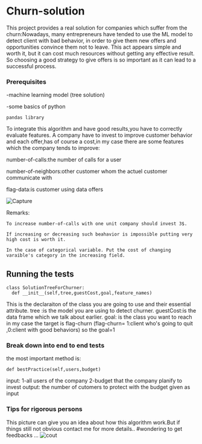 # Churn-solution
This project provides a real solution for companies which suffer from the churn:Nowadays, many entrepreneurs have tended to use the ML model to detect client with bad behavior, in order to give them new offers and opportunities convince them not to leave. This act appears simple and worth it, but it can cost much resources without getting any effective result. So choosing a good strategy to give offers is so important as it can lead to a successful process.

### Prerequisites
-machine learning model (tree solution)

-some basics of python
```
pandas library
```
To integrate this algorithm and have good results,you have to correctly evaluate 
features.
A company have to invest to improve customer behavior and each offer,has of course a cost,in my case there are some features which the company tends to improve:

number-of-calls:the number of calls for a user

number-of-neighbors:other customer whom  the actuel customer communicate with

flag-data:is customer using data offers

![Capture](https://user-images.githubusercontent.com/54355576/65855632-56d57380-e357-11e9-9cec-53aa6b8462cc.PNG)

Remarks:
```
To increase number-of-calls with one unit company should invest 3$.
```
```
If increasing or decreasing such beahavior is impossible putting very high cost is worth it.
```
```
In the case of categorical variable. Put the cost of changing varaible's category in the increasing field.
```
## Running the tests
```
class SolutionTreeForChurner:
  def __init__(self,tree,guestCost,goal,feature_names)
```
This is the declaraiton of the class you are going to use and their essential attribute.
tree :is the model you are using to detect churner.
guestCost:is the data frame which we talk about earlier.
goal: is the class you want to reach in my case the target is flag-churn (flag-churn= 1:client who's going to quit ,0:client with good behaviors) so the goal=1

### Break down into end to end tests
the most important method is:
```
def bestPractice(self,users,budget)
```
input:  1-all users of the company 2-budget that the company planify to invest
output: the number of cutomers to protect with the budget given as input

### Tips for rigorous persons
This picture can give you an idea about how this algorithm work.But if things still not obvious contact me for more details..
#wondering to get feedbacks ...
![cout](https://user-images.githubusercontent.com/54355576/65860270-d9fbc700-e361-11e9-9c6a-d7362fb5fa1c.PNG)




